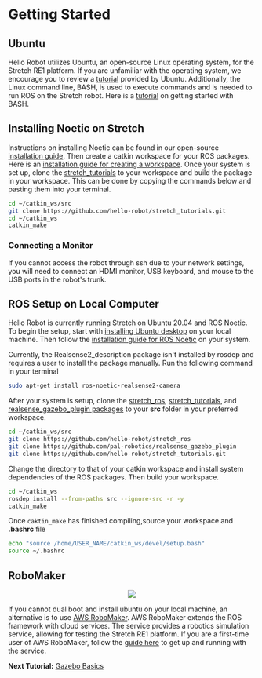 # Getting Started

## Ubuntu

Hello Robot utilizes Ubuntu, an open-source Linux operating system, for the Stretch RE1 platform. If you are unfamiliar with the operating system, we encourage you to review a [tutorial](https://ubuntu.com/tutorials/command-line-for-beginners#1-overview) provided by Ubuntu. Additionally, the Linux command line, BASH, is used to execute commands and is needed to run ROS on the Stretch robot. Here is a [tutorial](https://ryanstutorials.net/linuxtutorial/) on getting started with BASH.

## Installing Noetic on Stretch
Instructions on installing Noetic can be found in our open-source [installation guide](https://github.com/hello-robot/stretch_ros/blob/dev/noetic/install_noetic.md). Then create a catkin workspace for your ROS packages. Here is an [installation guide for creating a workspace](http://wiki.ros.org/catkin/Tutorials/create_a_workspace). Once your system is set up, clone the [stretch_tutorials](https://github.com/hello-robot/stretch_tutorials) to your workspace and build the package in your workspace. This can be done by copying the commands below and pasting them into your terminal.

```bash
cd ~/catkin_ws/src
git clone https://github.com/hello-robot/stretch_tutorials.git
cd ~/catkin_ws
catkin_make
```
### Connecting a Monitor
If you cannot access the robot through ssh due to your network settings, you will need to connect an HDMI monitor, USB keyboard, and mouse to the USB ports in the robot's trunk.

## ROS Setup on Local Computer

Hello Robot is currently running Stretch on Ubuntu 20.04 and ROS Noetic. To begin the setup, start with [installing Ubuntu desktop](https://ubuntu.com/tutorials/install-ubuntu-desktop#1-overview) on your local machine. Then follow the [installation guide for ROS Noetic](http://wiki.ros.org/noetic/Installation/Ubuntu) on your system.

Currently, the Realsense2_description package isn't installed by rosdep and requires a user to install the package manually. Run the following command in your terminal

```bash
sudo apt-get install ros-noetic-realsense2-camera
```

After your system is setup, clone the [stretch_ros](https://github.com/hello-robot/stretch_ros.git), [stretch_tutorials](https://github.com/hello-robot/stretch_tutorials.git), and [realsense_gazebo_plugin packages]( https://github.com/pal-robotics/realsense_gazebo_plugin) to your **src** folder in your preferred workspace.
```bash
cd ~/catkin_ws/src
git clone https://github.com/hello-robot/stretch_ros
git clone https://github.com/pal-robotics/realsense_gazebo_plugin
git clone https://github.com/hello-robot/stretch_tutorials.git
```


Change the directory to that of your catkin workspace and install system dependencies of the ROS packages. Then build your workspace.
```bash
cd ~/catkin_ws
rosdep install --from-paths src --ignore-src -r -y
catkin_make
```


Once `caktin_make` has finished compiling,source your workspace and **.bashrc** file
```bash
echo "source /home/USER_NAME/catkin_ws/devel/setup.bash"
source ~/.bashrc
```

## RoboMaker

<p align="center">
  <img src="images/aws-robomaker.png"/>
</p>

If you cannot dual boot and install ubuntu on your local machine, an alternative is to use [AWS RoboMaker](https://aws.amazon.com/robomaker/). AWS RoboMaker extends the ROS framework with cloud services. The service provides a robotics simulation service, allowing for testing the Stretch RE1 platform. If you are a first-time user of AWS RoboMaker, follow the [guide here](https://github.com/aws-robotics/aws-robomaker-robotics-curriculum/blob/main/getting-started-with-aws-robomaker/_modules/mod-2a-aws.md) to get up and running with the service.

**Next Tutorial:** [Gazebo Basics](gazebo_basics.md)
